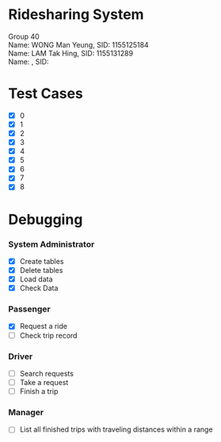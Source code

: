 # Ridesharing System
Group 40 <br/>
Name: WONG Man Yeung,    SID: 1155125184 <br/>
Name: LAM Tak Hing,	     SID: 1155131289 <br/>
Name: , SID:  <br/>

# Test Cases 
- [x] 0
- [x] 1
- [x] 2
- [x] 3
- [x] 4
- [x] 5
- [x] 6
- [x] 7
- [x] 8

# Debugging 
### System Administrator ###
- [x] Create tables
- [x] Delete tables
- [x] Load data
- [x] Check Data
### Passenger ###
- [x] Request a ride
- [ ] Check trip record
### Driver ###
- [ ] Search requests
- [ ] Take a request
- [ ] Finish a trip
### Manager ###
- [ ] List all finished trips with traveling distances within a range
